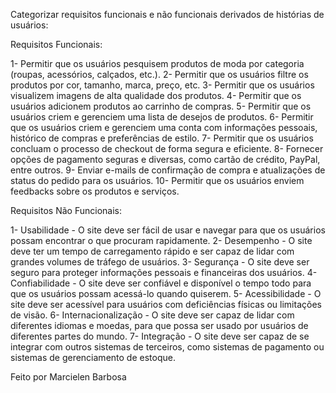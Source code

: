 Categorizar requisitos funcionais e não funcionais derivados de histórias de usuários:

Requisitos Funcionais:

1- Permitir que os usuários pesquisem produtos de moda por categoria (roupas, acessórios, calçados, etc.).
2- Permitir que os usuários filtre os produtos por cor, tamanho, marca, preço, etc.
3- Permitir que os usuários visualizem imagens de alta qualidade dos produtos.
4- Permitir que os usuários adicionem produtos ao carrinho de compras.
5- Permitir que os usuários criem e gerenciem uma lista de desejos de produtos.
6- Permitir que os usuários criem e gerenciem uma conta com informações pessoais, histórico de compras e preferências de estilo.
7- Permitir que os usuários concluam o processo de checkout de forma segura e eficiente.
8- Fornecer opções de pagamento seguras e diversas, como cartão de crédito, PayPal, entre outros.
9- Enviar e-mails de confirmação de compra e atualizações de status do pedido para os usuários.
10- Permitir que os usuários enviem feedbacks sobre os produtos e serviços.

Requisitos Não Funcionais:

1- Usabilidade - O site deve ser fácil de usar e navegar para que os usuários possam encontrar o que procuram rapidamente.
2- Desempenho - O site deve ter um tempo de carregamento rápido e ser capaz de lidar com grandes volumes de tráfego de usuários.
3- Segurança - O site deve ser seguro para proteger informações pessoais e financeiras dos usuários.
4- Confiabilidade - O site deve ser confiável e disponível o tempo todo para que os usuários possam acessá-lo quando quiserem.
5- Acessibilidade - O site deve ser acessível para usuários com deficiências físicas ou limitações de visão.
6- Internacionalização - O site deve ser capaz de lidar com diferentes idiomas e moedas, para que possa ser usado por usuários de diferentes partes do mundo.
7- Integração - O site deve ser capaz de se integrar com outros sistemas de terceiros, como sistemas de pagamento ou sistemas de gerenciamento de estoque.

Feito por Marcielen Barbosa
